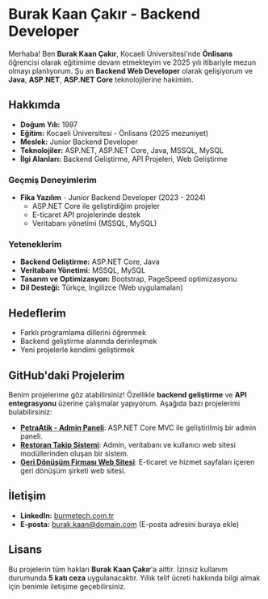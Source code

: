 # Burak Kaan Çakır - Backend Developer

Merhaba! Ben **Burak Kaan Çakır**, Kocaeli Üniversitesi'nde **Önlisans** öğrencisi olarak eğitimime devam etmekteyim ve 2025 yılı itibariyle mezun olmayı planlıyorum. Şu an **Backend Web Developer** olarak gelişiyorum ve **Java**, **ASP.NET**, **ASP.NET Core** teknolojilerine hakimim.

## Hakkımda

- **Doğum Yılı:** 1997
- **Eğitim:** Kocaeli Üniversitesi - Önlisans (2025 mezuniyet)
- **Meslek:** Junior Backend Developer
- **Teknolojiler:** ASP.NET, ASP.NET Core, Java, MSSQL, MySQL
- **İlgi Alanları:** Backend Geliştirme, API Projeleri, Web Geliştirme

### Geçmiş Deneyimlerim
- **Fika Yazılım** - Junior Backend Developer (2023 - 2024)
  - ASP.NET Core ile geliştirdiğim projeler
  - E-ticaret API projelerinde destek
  - Veritabanı yönetimi (MSSQL, MySQL)

### Yeteneklerim
- **Backend Geliştirme:** ASP.NET Core, Java
- **Veritabanı Yönetimi:** MSSQL, MySQL
- **Tasarım ve Optimizasyon:** Bootstrap, PageSpeed optimizasyonu
- **Dil Desteği:** Türkçe, İngilizce (Web uygulamaları)

## Hedeflerim
- Farklı programlama dillerini öğrenmek
- Backend geliştirme alanında derinleşmek
- Yeni projelerle kendimi geliştirmek

## GitHub'daki Projelerim

Benim projelerime göz atabilirsiniz! Özellikle **backend geliştirme** ve **API entegrasyonu** üzerine çalışmalar yapıyorum. Aşağıda bazı projelerimi bulabilirsiniz:

- **[PetraAtik - Admin Paneli](link)**: ASP.NET Core MVC ile geliştirilmiş bir admin paneli.
- **[Restoran Takip Sistemi](link)**: Admin, veritabanı ve kullanıcı web sitesi modüllerinden oluşan bir sistem.
- **[Geri Dönüşüm Firması Web Sitesi](link)**: E-ticaret ve hizmet sayfaları içeren geri dönüşüm şirketi web sitesi.

## İletişim

- **LinkedIn:** [burmetech.com.tr](http://www.burmetech.com.tr)
- **E-posta:** burak.kaan@domain.com (E-posta adresini buraya ekle)

## Lisans

Bu projelerin tüm hakları **Burak Kaan Çakır**'a aittir. İzinsiz kullanım durumunda **5 katı ceza** uygulanacaktır. Yıllık telif ücreti hakkında bilgi almak için benimle iletişime geçebilirsiniz.

